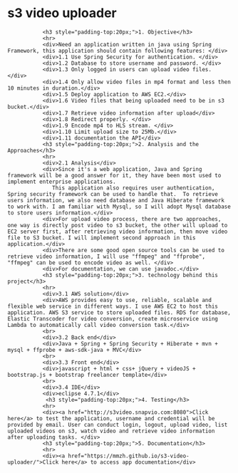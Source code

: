 # s3 video uploader

               <h3 style="padding-top:20px;">1. Objective</h3>
               <hr>
               <div>Need an application written in java using Spring Framework, this application should contain following features: </div>
               <div>1.1 Use Spring Security for authentication. </div>
               <div>1.2 Database to store username and password. </div>
               <div>1.3 Only logged in users can upload video files. </div>
               <div>1.4 Only allow video files in mp4 format and less then 10 minutes in duration.</div>
               <div>1.5 Deploy application to AWS EC2.</div>
               <div>1.6 Video files that being uploaded need to be in s3 bucket.</div>
               <div>1.7 Retrieve video information after upload</div>
               <div>1.8 Redirect properly. </div>
               <div>1.9 Encode mp4 to HLS stream. </div>
               <div>1.10 Limit upload size to 25Mb.</div>
               <div>1.11 documentation the API</div>
               <h3 style="padding-top:20px;">2. Analysis and the Approaches</h3>
               <hr>
               <div>2.1 Analysis</div>
               <div>Since it's a web application, Java and Spring framework will be a good answer for it, they have been most used to implement enterprise applications.  
                  This application also requires user authentication, Spring security framework can be used to handle that.  To retrieve users information, we also need database and Java Hiberate framework to work with. I am familiar with Mysql, so I will adopt Mysql database to store users information.</div>
               <div>For upload video process, there are two approaches, one way is directly post video to s3 bucket, the other will upload to EC2 server first, after retrieving video information, then move video file to S3 bucket. I will implement second approach in this application.</div>
               <div>There are some good open source tools can be used to retrieve video information, I will use "ffmpeg" and "ffprobe", "ffmpeg" can be used to encode video as well. </div>
               <div>For documentation, we can use javadoc.</div>
               <h3 style="padding-top:20px;">3. technology behind this project</h3>
               <hr>
               <div>3.1 AWS solution</div>
               <div>AWS provides easy to use, reliable, scalable and flexible web service in different ways. I use AWS EC2 to host this application. AWS S3 service to store uploaded files. RDS for database, Elastic Transcoder for video conversion, create microservice using Lambda to automatically call video conversion task.</div>
               <br>
               <div>3.2 Back end</div>
               <div>Java + Spring + Spring Security + Hiberate + mvn + mysql + ffprobe + aws-sdk-java + MVC</div>
               <br>
               <div>3.3 Front end</div>
               <div>javascript + html + css+ jQuery + videoJS + bootstrap.js + bootstrap freelancer template</div>
               <br>
               <div>3.4 IDE</div>
               <div>eclipse 4.7.1</div>
                <h3 style="padding-top:20px;">4. Testing</h3>
               <hr>
               <div><a href="http://s3video.snapvio.com:8080">Click here</a> to test the application, username and credential will be provided by email. User can conduct login, logout, upload video, list uploaded videos on s3, watch video and retrieve video information after uploading tasks. </div>
               <h3 style="padding-top:20px;">5. Documentation</h3>
               <hr>
               <div><a href="https://mmzh.github.io/s3-video-uploader/">Click here</a> to access app documentation</div>

